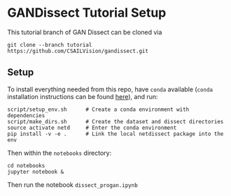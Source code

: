 # GANDissect Tutorial Setup

This tutorial branch of GAN Dissect can be cloned via

```
git clone --branch tutorial https://github.com/CSAILVision/gandissect.git
```

## Setup

To install everything needed from this repo, have `conda` available (`conda` installation instructions can be found [here](http://ganocracy.csail.mit.edu/tutorial/setup.html)),
and run:

```
script/setup_env.sh      # Create a conda environment with dependencies
script/make_dirs.sh      # Create the dataset and dissect directories
source activate netd     # Enter the conda environment
pip install -v -e .      # Link the local netdissect package into the env
```

Then within the `notebooks` directory:
```
cd notebooks
jupyter notebook &
```

Then run the notebook `dissect_progan.ipynb`